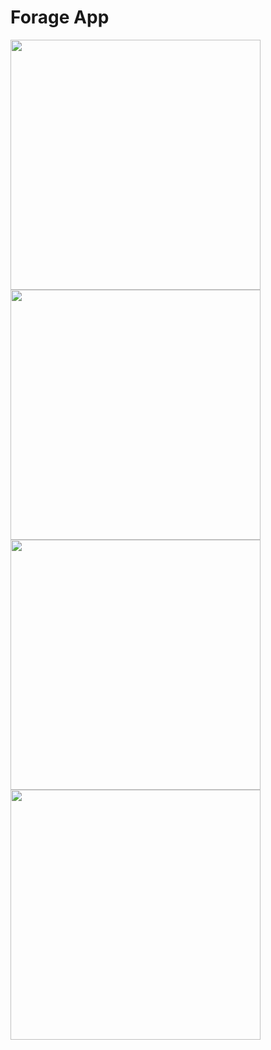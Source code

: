 # Forage App

<p float="left">
<img src="https://user-images.githubusercontent.com/100610668/185923902-225bdf3f-a895-495e-ae3a-8af229bd7f59.jpeg" width=400/>
<img src="https://user-images.githubusercontent.com/100610668/185923987-59c2dfc6-4f11-4a74-9ec1-d464da7a1e61.jpeg" width=400/>
<img src="https://user-images.githubusercontent.com/100610668/185924050-336ad4d4-9fbb-4dfa-b900-fc356c0df914.jpeg" width=400/>
<img src="https://user-images.githubusercontent.com/100610668/185924105-f2abccbd-6b02-4a3e-88bb-f7c26f789b7f.jpeg" width=400/>
</p>
